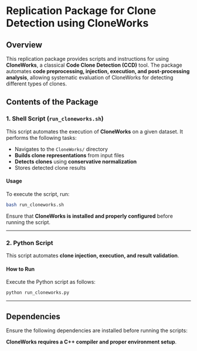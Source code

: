 # Replication Package for Clone Detection using CloneWorks

## Overview
This replication package provides scripts and instructions for using **CloneWorks**, a classical **Code Clone Detection (CCD)** tool. The package automates **code preprocessing, injection, execution, and post-processing analysis**, allowing systematic evaluation of CloneWorks for detecting different types of clones.

## Contents of the Package

### 1. Shell Script (`run_cloneworks.sh`)
This script automates the execution of **CloneWorks** on a given dataset. It performs the following tasks:
- Navigates to the `CloneWorks/` directory
- **Builds clone representations** from input files
- **Detects clones** using **conservative normalization**
- Stores detected clone results

#### **Usage**
To execute the script, run:

```bash
bash run_cloneworks.sh
``` 

Ensure that **CloneWorks is installed and properly configured** before running the script.

---

### 2. Python Script 
This script automates **clone injection, execution, and result validation**.

#### **How to Run**
Execute the Python script as follows:

```bash
python run_cloneworks.py
```

---

## Dependencies
Ensure the following dependencies are installed before running the scripts:

**CloneWorks requires a C++ compiler and proper environment setup**.

